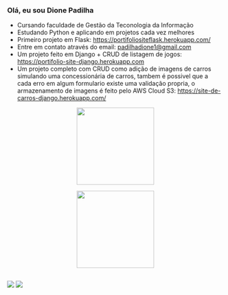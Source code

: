 ### Olá, eu sou Dione Padilha

- Cursando faculdade de Gestão da Teconologia da Informação
- Estudando Python e aplicando em projetos cada vez melhores
- Primeiro projeto em Flask: https://portifoliositeflask.herokuapp.com/
- Entre em contato através do email: padilhadione1@gmail.com
- Um projeto feito em Django + CRUD de listagem de jogos: https://portifolio-site-django.herokuapp.com
- Um projeto completo com CRUD como adição de imagens de carros simulando uma concessionária de carros, tambem é possivel que a cada erro em algum formulario existe uma         validação propria, o armazenamento de imagens é feito pelo AWS Cloud S3: https://site-de-carros-django.herokuapp.com/

<div align="center">

<a href="https://github.com/Dio30?tab=repositories">
<img height="180em" src="https://github-readme-stats.vercel.app/api/?username=Dio30&show_icons=true&theme=onedark&include_all_commits=true&locale=pt-br&count_private=true"> 

<img height="180em" src="https://github-readme-stats.vercel.app/api/top-langs/? username=Dio30&hide=nu,shell,powershell&layout=compact&custom_title=Linguagens%20mais%20usadas&langs_count=4&theme=onedark"></a>

</div>

  ##
 
<div>

<a href = "mailto:padilhadione1@gmail.com"><img src="https://img.shields.io/badge/-Gmail-%23333?style=for-the-badge&logo=gmail&logoColor=white" target="_blank"></a>
<a href = "https://www.linkedin.com/in/dione-padilha-a99864234/"><img src="https://img.shields.io/badge/-Linkedin-blue?style=for-the-badge&logo=linkedin" target="_blank"></a>

</div>
